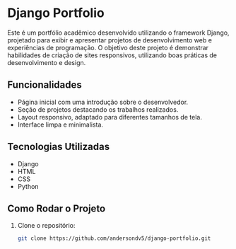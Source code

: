 # Django Portfolio

Este é um portfólio acadêmico desenvolvido utilizando o framework Django, projetado para exibir e apresentar projetos de desenvolvimento web e experiências de programação. O objetivo deste projeto é demonstrar habilidades de criação de sites responsivos, utilizando boas práticas de desenvolvimento e design.

## Funcionalidades

- Página inicial com uma introdução sobre o desenvolvedor.
- Seção de projetos destacando os trabalhos realizados.
- Layout responsivo, adaptado para diferentes tamanhos de tela.
- Interface limpa e minimalista.

## Tecnologias Utilizadas

- Django
- HTML
- CSS
- Python

## Como Rodar o Projeto

1. Clone o repositório:

   ```bash
   git clone https://github.com/andersondv5/django-portfolio.git
